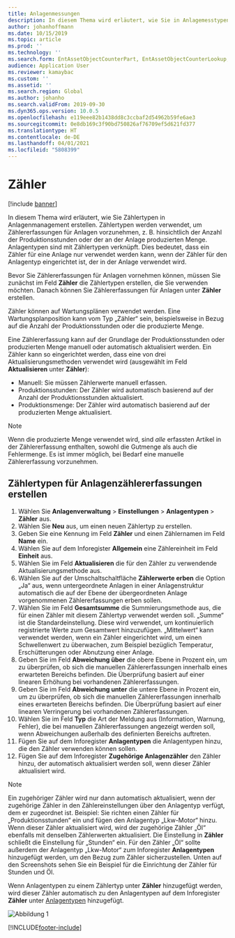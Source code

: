 ```yaml
---
title: Anlagenmessungen
description: In diesem Thema wird erläutert, wie Sie in Anlagemesstypen in der Anlagenverwaltung erstellen.
author: johanhoffmann
ms.date: 10/15/2019
ms.topic: article
ms.prod: ''
ms.technology: ''
ms.search.form: EntAssetObjectCounterPart, EntAssetObjectCounterLookup, EntAssetCounterType, EntAssetObjectCounterTotals
audience: Application User
ms.reviewer: kamaybac
ms.custom: ''
ms.assetid: ''
ms.search.region: Global
ms.author: johanho
ms.search.validFrom: 2019-09-30
ms.dyn365.ops.version: 10.0.5
ms.openlocfilehash: e119eee82b1438dd8c3ccbaf2d54962b59fe6ae3
ms.sourcegitcommit: 0e8db169c3f90bd750826af76709ef5d621fd377
ms.translationtype: HT
ms.contentlocale: de-DE
ms.lasthandoff: 04/01/2021
ms.locfileid: "5808399"
---
```

# <a name="counters"></a>Zähler

[!include [banner](../../includes/banner.md)]

In diesem Thema wird erläutert, wie Sie Zählertypen in Anlagenmanagement erstellen. Zählertypen werden verwendet, um Zählererfassungen für Anlagen vorzunehmen, z. B. hinsichtlich der Anzahl der Produktionsstunden oder der an der Anlage produzierten Menge. Anlagentypen sind mit Zählertypen verknüpft. Dies bedeutet, dass ein Zähler für eine Anlage nur verwendet werden kann, wenn der Zähler für den Anlagentyp eingerichtet ist, der in der Anlage verwendet wird.

Bevor Sie Zählererfassungen für Anlagen vornehmen können, müssen Sie zunächst im Feld **Zähler** die Zählertypen erstellen, die Sie verwenden möchten. Danach können Sie Zählererfassungen für Anlagen unter **Zähler** erstellen. 

Zähler können auf Wartungsplänen verwendet werden. Eine Wartungsplanposition kann vom Typ „Zähler“ sein, beispielsweise in Bezug auf die Anzahl der Produktionsstunden oder die produzierte Menge. 

Eine Zählererfassung kann auf der Grundlage der Produktionsstunden oder produzierten Menge manuell oder automatisch aktualisiert werden. Ein Zähler kann so eingerichtet werden, dass eine von drei Aktualisierungsmethoden verwendet wird (ausgewählt im Feld **Aktualisieren** unter **Zähler**):
  
- Manuell: Sie müssen Zählerwerte manuell erfassen.  
- Produktionsstunden: Der Zähler wird automatisch basierend auf der Anzahl der Produktionsstunden aktualisiert.  
- Produktionsmenge: Der Zähler wird automatisch basierend auf der produzierten Menge aktualisiert.  

>[!NOTE]
>Wenn die produzierte Menge verwendet wird, sind *alle* erfassten Artikel in der Zählererfassung enthalten, sowohl die Gutmenge als auch die Fehlermenge. Es ist immer möglich, bei Bedarf eine manuelle Zählererfassung vorzunehmen.

## <a name="create-counter-types-for-asset-counter-registrations"></a>Zählertypen für Anlagenzählererfassungen erstellen

1. Wählen Sie **Anlagenverwaltung** > **Einstellungen** > **Anlagentypen** > **Zähler** aus.
2. Wählen Sie **Neu** aus, um einen neuen Zählertyp zu erstellen.
3. Geben Sie eine Kennung im Feld **Zähler** und einen Zählernamen im Feld **Name** ein.
4. Wählen Sie auf dem Inforegister **Allgemein** eine Zählereinheit im Feld **Einheit** aus.
5. Wählen Sie im Feld **Aktualisieren** die für den Zähler zu verwendende Aktualisierungsmethode aus.
6. Wählen Sie auf der Umschaltschaltfläche **Zählerwerte erben** die Option „Ja“ aus, wenn untergeordnete Anlagen in einer Anlagenstruktur automatisch die auf der Ebene der übergeordneten Anlage vorgenommenen Zählererfassungen erben sollen.
7. Wählen Sie im Feld **Gesamtsumme** die Summierungsmethode aus, die für einen Zähler mit diesem Zählertyp verwendet werden soll. „Summe“ ist die Standardeinstellung. Diese wird verwendet, um kontinuierlich registrierte Werte zum Gesamtwert hinzuzufügen. „Mittelwert“ kann verwendet werden, wenn ein Zähler eingerichtet wird, um einen Schwellenwert zu überwachen, zum Beispiel bezüglich Temperatur, Erschütterungen oder Abnutzung einer Anlage. 
8. Geben Sie im Feld **Abweichung über** die obere Ebene in Prozent ein, um zu überprüfen, ob sich die manuellen Zählererfassungen innerhalb eines erwarteten Bereichs befinden. Die Überprüfung basiert auf einer linearen Erhöhung bei vorhandenen Zählererfassungen.
9. Geben Sie im Feld **Abweichung unter** die untere Ebene in Prozent ein, um zu überprüfen, ob sich die manuellen Zählererfassungen innerhalb eines erwarteten Bereichs befinden. Die Überprüfung basiert auf einer linearen Verringerung bei vorhandenen Zählererfassungen.
10. Wählen Sie im Feld **Typ** die Art der Meldung aus (Information, Warnung, Fehler), die bei manuellen Zählererfassungen angezeigt werden soll, wenn Abweichungen außerhalb des definierten Bereichs auftreten.
11. Fügen Sie auf dem Inforegister **Anlagentypen** die Anlagentypen hinzu, die den Zähler verwenden können sollen.
12. Fügen Sie auf dem Inforegister **Zugehörige Anlagenzähler** den Zähler hinzu, der automatisch aktualisiert werden soll, wenn dieser Zähler aktualisiert wird.


>[!NOTE]
>Ein zugehöriger Zähler wird nur dann automatisch aktualisiert, wenn der zugehörige Zähler in den Zählereinstellungen über den Anlagentyp verfügt, dem er zugeordnet ist. Beispiel: Sie richten einen Zähler für „Produktionsstunden“ ein und fügen den Anlagentyp „Lkw-Motor“ hinzu. Wenn dieser Zähler aktualisiert wird, wird der zugehörige Zähler „Öl“ ebenfalls mit denselben Zählerwerten aktualisiert. Die Einstellung in **Zähler** schließt die Einstellung für „Stunden“ ein. Für den Zähler „Öl“ sollte außerdem der Anlagentyp „Lkw-Motor“ zum Inforegister **Anlagentypen** hinzugefügt werden, um den Bezug zum Zähler sicherzustellen. Unten auf den Screenshots sehen Sie ein Beispiel für die Einrichtung der Zähler für Stunden und Öl.

Wenn Anlagentypen zu einem Zählertyp unter **Zähler** hinzugefügt werden, wird dieser Zähler automatisch zu den Anlagentypen auf dem Inforegister **Zähler** unter [Anlagentypen](../setup-for-objects/object-types.md) hinzugefügt.

![Abbildung 1](media/071-setup-for-objects.png)



[!INCLUDE[footer-include](../../../includes/footer-banner.md)]
